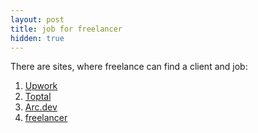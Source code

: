 ```yaml
---
layout: post
title: job for freelancer
hidden: true
---
```


There are sites, where freelance can find a client and job:

1. [Upwork](https://www.upwork.com/)
2. [Toptal](https://www.toptal.com/)
3. [Arc.dev](https://arc.dev/)
4. [freelancer](https://www.freelancer.com/)

